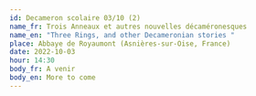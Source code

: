 ```yaml
---
id: Decameron scolaire 03/10 (2)
name_fr: Trois Anneaux et autres nouvelles décaméronesques
name_en: "Three Rings, and other Decameronian stories "
place: Abbaye de Royaumont (Asnières-sur-Oise, France)
date: 2022-10-03
hour: 14:30
body_fr: A venir
body_en: More to come
---
```


